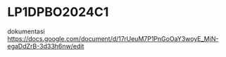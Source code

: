 # LP1DPBO2024C1
dokumentasi 
https://docs.google.com/document/d/17rUeuM7P1PnGoOaY3woyE_MjN-egaDdZrB-3d33h6nw/edit

